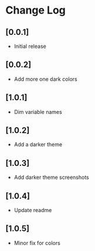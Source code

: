 # Change Log

## [0.0.1]

- Initial release

## [0.0.2]

- Add more one dark colors

## [1.0.1]

- Dim variable names

## [1.0.2]

- Add a darker theme

## [1.0.3]

- Add darker theme screenshots

## [1.0.4]

- Update readme

## [1.0.5]

- Minor fix for colors
